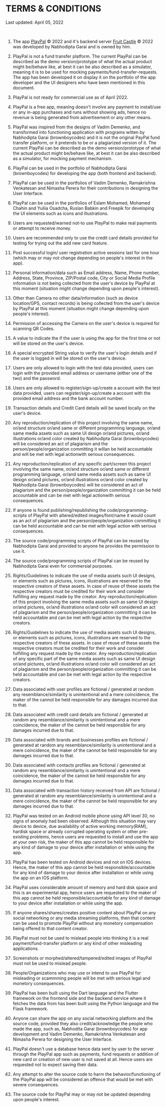# TERMS & CONDITIONS

Last updated: April 05, 2022

<br>

1. The app [PlayPal](https://github.com/brownboycodes/PlayPal) © 2022 and it's backend server [Fruit Castle](https://fruitcastle.herokuapp.com/) © 2022 was developed by Nabhodipta Garai and is owned by him.

2. PlayPal is not a fund transfer platform. The current PlayPal can be described as the demo version/prototype of what the actual product might be/behave like, at best it can be also described as a simulator, meaning it is to be used for mocking payments/fund-transfer-requests. The app has been developed it on display it on the portfolio of the app developer and the UI designers who have been mentioned in this document.

3. PlayPal is not ready for commercial use as of April 2022.

4. PlayPal is a free app, meaning doesn't involve any payment to install/use or any in-app purchases and runs without showing ads, hence no revenue is being generated from advertisement or any other means.

5. PlayPal was inspired from the designs of Vadim Demenko, and transformed into functioning application with programs witten by Nabhodipta Garai (brownboycodes) and it is not the original PayPal fund transfer platform, or it pretends to be or a plagiarized version of it. The current PlayPal can be described as the demo version/prototype of what the actual product might be/behave like, at best it can be also described as a simulator, for mocking payment mechanism.

6. PlayPal can be used in the portfolio of Nabhodipta Garai (brownboycodes) for developing the app (both frontend and backend).

7. PlayPal can be used in the portfolios of Vadim Demenko, Ramakrishna Venkatesan and Nimasha Perera for their contributions in designing the User Interface.

8. PlayPal can be used in the portfolios of Eslam Mohamed, Mohamed Chahin and Yuliia Osadcha, Ruslan Babkin and Freepik for developing the UI elements such as icons and illustrations.

9. Users are requested/warned not-to use PlayPal to make real payments or attempt to receive money.

10. Users are recommended only to use the credit card details provided for testing for trying out the add new card feature.

11. Post successful login/ user registration active sessions last for one hour (which may or may not change depending on people's interest in the app).

12. Personal information/data such as Email address, Name, Phone number, Address, State, Province, ZIP/Postal code, City or Social Media Profile information is not being collected from the user's device by PlayPal at this moment (situation might change depending upon people's interest).

13. Other than Camera no other data/information (such as device location/GPS, contact records) is being collected from the user's device by PlayPal at this moment (situation might change depending upon people's interest).

14. Permission of accessing the Camera on the user's device is required for scanning QR Codes.

15. A value to indicate the if the user is using the app for the first time or not will be stored on the user's device.

16. A special encrypted String value to verify the user's login details and if the user is logged in will be stored on the user's device. 

17. Users are only allowed to login with the test data provided, users can login with the provided email address or username (either one of the two) and the password.

18. Users are only allowed to register/sign-up/create a account with the test data provided, users can register/sign-up/create a account with the provided email address and the bank account number.

19. Transaction details and Credit Card details will be saved locally on the user's device.

20. Any reproduction/replication of this project involving the same name, or/and structure or/and same or different programming language, or/and same media assets such as same UI design or/and pictures, or/and illustrations or/and color  created by Nabhodipta Garai (brownboycodes) will be considered an act of plagiarism and the person/people/organization committing it willan be held accountable and will be met with legal actionwith serious consequences.

21. Any reproduction/replication of any specific part/screen this project involving the same name, or/and structure or/and same or different programming language, or/and same media assets such as same UI design or/and pictures, or/and illustrations or/and color created by Nabhodipta Garai (brownboycodes) will be considered an act of plagiarism and the person/people/organization committing it can be held accountable and can be met with legal actionwith serious consequences.

22. If anyone is found publishing/republishing the code/programming-scripts of PlayPal with altered/edited images/font/name it would count as an act of plagiarism and the person/people/organization committing it can be held accountable and can be met with legal action with serious consequences.

23. The source code/programming scripts of PlayPal can be reused by Nabhodipta Garai and provided to anyone he provides the permission to use it.

24. The source code/programming scripts of PlayPal can be reused by Nabhodipta Garai even for commersial purposes.

25. Rights/Guidelines to indicate the use of media assets such UI designs, or elements such as pictures, icons, illustrations are reserved to the respective creators of these assets. In case of reuse of these assets the respective creators must be credited for their work and consider fulfilling any request made by the creator. Any reproduction/replication of this project involving the same media assets such as same UI design or/and pictures, or/and illustrations or/and color will considered an act of plagiarism and the person/people/organization committing it can be held accountable and can be met with legal action by the respective creators.

26. Rights/Guidelines to indicate the use of media assets such UI designs, or elements such as pictures, icons, illustrations are reserved to the respective creators of these assets. In case of reuse of these assets the respective creators must be credited for their work and consider fulfilling any request made by the creator. Any reproduction/replication of any specific part of the same media assets such as same UI design or/and pictures, or/and illustrations or/and color will considered an act of plagiarism and the person/people/organization committing it can be held accountable and can be met with legal action by the respective creators.

27. Data associated with user profiles are fictional / generated at random any resemblance/similarity is unintentional and a mere coincidence, the maker of the cannot be held responsible for any damages incurred due to that.

28. Data associated with credit card details are fictional / generated at random any resemblance/similarity is unintentional and a mere coincidence, the maker of the cannot be held responsible for any damages incurred due to that.

29. Data associated with brands and businesses profiles are fictional / generated at random any resemblance/similarity is unintentional and a mere coincidence, the maker of the cannot be held responsible for any damages incurred due to that.

30. Data associated with contacts profiles are fictional / generated at random any resemblance/similarity is unintentional and a mere coincidence, the maker of the cannot be held responsible for any damages incurred due to that.

31. Data associated with transaction history received from API are fictional / generated at random any resemblance/similarity is unintentional and a mere coincidence, the maker of the cannot be held responsible for any damages incurred due to that.

32. PlayPal was tested on an Android mobile phone using API level 30, no signs of anomaly had been observed. Although this situation may vary device to device, due availability of active working memory(RAM), hardisk space or already corrupted operating system or other pre-existing problems, hence users are requested to install and use the app at your own risk, the maker of this app cannot be held responsible for any kind of damage to your device after installation or while using the app.

33. PlayPal has been tested on Android devices and not on IOS devices. Hence, the maker of this app cannot be held responsible/accountable for any kind of damage to your device after installation or while using the app on an IOS platform.

34. PlayPal uses considerable amount of memory and hard disk space and this is an experimental app, hence users are requested to the maker of this app cannot be held responsible/accountable for any kind of damage to your device after installation or while using the app.

35. If anyone shares/shares/creates positive content about PlayPal on any social networking or any media streaming platforms, then that content can be used to promote PlayPal without any monetory compensation being offered to that content creator.

36. PlayPal must not be used to mislead people into thinking it is a real payment/fund-transfer platform or any kind of other misleading applications.

37. Screenshots or morphed/altered/tampered/edited images of PlayPal must not be used to mislead people.

38. People/Organizations who may use or intend to use PlayPal for misleading or scammming people will be met with serious legal and monetory consequences.

39. PlayPal has been built using the Dart language and the Flutter framework on the frontend side and the backend service where it fetches the data from has been built using the Python language and the Flask framework.

40. Anyone can share the app on any social networking platform and the source code, provided they also credit/acknowledge the people who made the app, such as, Nabhodita Garai (brownboycodes) for app development and Vadim Demenko, Ramakrishna Venkatesan and Nimasha Perera for designing the User Interface.

41. PlayPal doesn't use a database hence data sent by user to the server through the PlayPal app such as payments, fund requests or addition of new card or creation of new user is not saved at all. Hence users are requested not to expect saving their data.

42. Any attempt to alter the source code to harm the behavior/functioning of the PlayPal app will be considered an offence that would be met with severe consequences.

43. The source code for PlayPal may or may not be updated depending upon people's interest.
